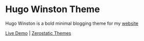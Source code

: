 # Hugo Winston Theme

Hugo Winston is a bold minimal blogging theme for my [website](https://blog.motionbug.com)

[Live Demo](https://hugo-winston.netlify.app/) |
[Zerostatic Themes](https://www.zerostatic.io/)

